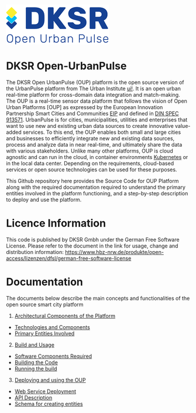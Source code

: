 ![DKSR Logo](https://github.com/DKSR-Data-Competence-for-Cities-Regions/DKSR-Open-UrbanPulse/blob/fb7b796f76a9ada4b0766caea675cf5dd41f1e83/DKSR-logo.png)

# DKSR Open-UrbanPulse
The DKSR Open UrbanPulse (OUP) platform is the open source version of the UrbanPulse platform from The Urban Institute [ui!](https://www.ui.city/en/). It is an open urban real-time platform for cross-domain data integration and match-making. The OUP is a real-time sensor data platform that follows the vision of Open Urban Platforms [OUP] as expressed by the European Innovation Partnership Smart Cities and Communities [EIP](https://e3p.jrc.ec.europa.eu/articles/european-innovation-partnership-smart-cities-and-communities) and defined in [DIN SPEC 913571](https://www.beuth.de/en/technical-rule/din-spec-91357/281077528). UrbanPulse is for cities, municipalities, utilities and enterprises that want to use new and existing urban data sources to create innovative value-added services. To this end, the OUP enables both small and large cities and businesses to efficiently integrate new and existing data sources, process and analyze data in near real-time, and ultimately share the data with various stakeholders. Unlike many other platforms, OUP is cloud agnostic and can run in the cloud, in container environments [Kubernetes](https://kubernetes.io/) or in the local data center. Depending on the requirements, cloud-based services or open source technologies can be used for these purposes.

This Github repository here provides the Source Code for OUP Platform along with the required documentation required to understand the primary entities involved in the platform functioning, and a step-by-step description to deploy and use the platform.


# Licence Information
This code is published by DKSR Gmbh under the German Free Software License. Please refer to the document in the link for usage, change and distribution information:
https://www.hbz-nrw.de/produkte/open-access/lizenzen/dfsl/german-free-software-license

# Documentation 
The documents below describe the main concepts and functionalities of the open source smart city platform 



1. [Architectural Components of the Platform](https://github.com/DKSR-Data-Competence-for-Cities-Regions/DKSR-Open-UrbanPulse/wiki/Architectural-Components-of-the-Platform)
 * [Technologies and Components](https://github.com/DKSR-Data-Competence-for-Cities-Regions/DKSR-Open-UrbanPulse/wiki/Technologies-and-Components)
 * [Primary Entities Involved](https://www.ui.city/en/)
2. [Build and Usage](https://www.ui.city/en/)
 * [Software Components Required](https://www.ui.city/en/)
 * [Building the Code](https://www.ui.city/en/)
 * [Running the build](https://www.ui.city/en/)
3. [Deploying and using the OUP](https://www.ui.city/en/)
 * [Web Service Deployment](https://www.ui.city/en/)
 * [API Description](https://www.ui.city/en/)
 * [Schema for creating entities](https://www.ui.city/en/)

